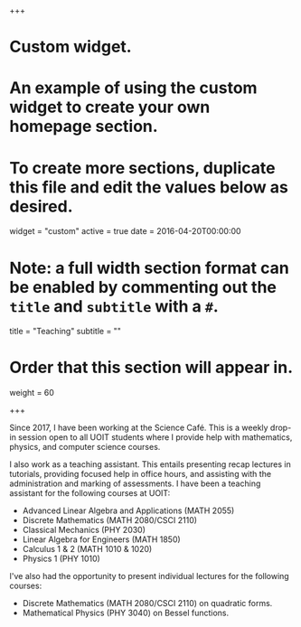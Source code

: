 +++
# Custom widget.
# An example of using the custom widget to create your own homepage section.
# To create more sections, duplicate this file and edit the values below as desired.
widget = "custom"
active = true
date = 2016-04-20T00:00:00

# Note: a full width section format can be enabled by commenting out the `title` and `subtitle` with a `#`.
title = "Teaching"
subtitle = ""

# Order that this section will appear in.
weight = 60

+++


Since 2017, I have been working at the Science Caf&eacute;. This is a weekly drop-in session open to all UOIT students where I provide help with mathematics, physics, and computer science courses.

I also work as a teaching assistant. This entails presenting recap lectures in tutorials, providing focused help in office hours, and assisting with the administration and marking of assessments.
I have been a teaching assistant for the following courses at UOIT:

* Advanced Linear Algebra and Applications (MATH 2055)
* Discrete Mathematics (MATH 2080/CSCI 2110)
* Classical Mechanics (PHY 2030)
* Linear Algebra for Engineers (MATH 1850)
* Calculus 1 & 2 (MATH 1010 & 1020)
* Physics 1 (PHY 1010)

I've also had the opportunity to present individual lectures for the following courses:

* Discrete Mathematics (MATH 2080/CSCI 2110) on quadratic forms.
* Mathematical Physics (PHY 3040) on Bessel functions.
